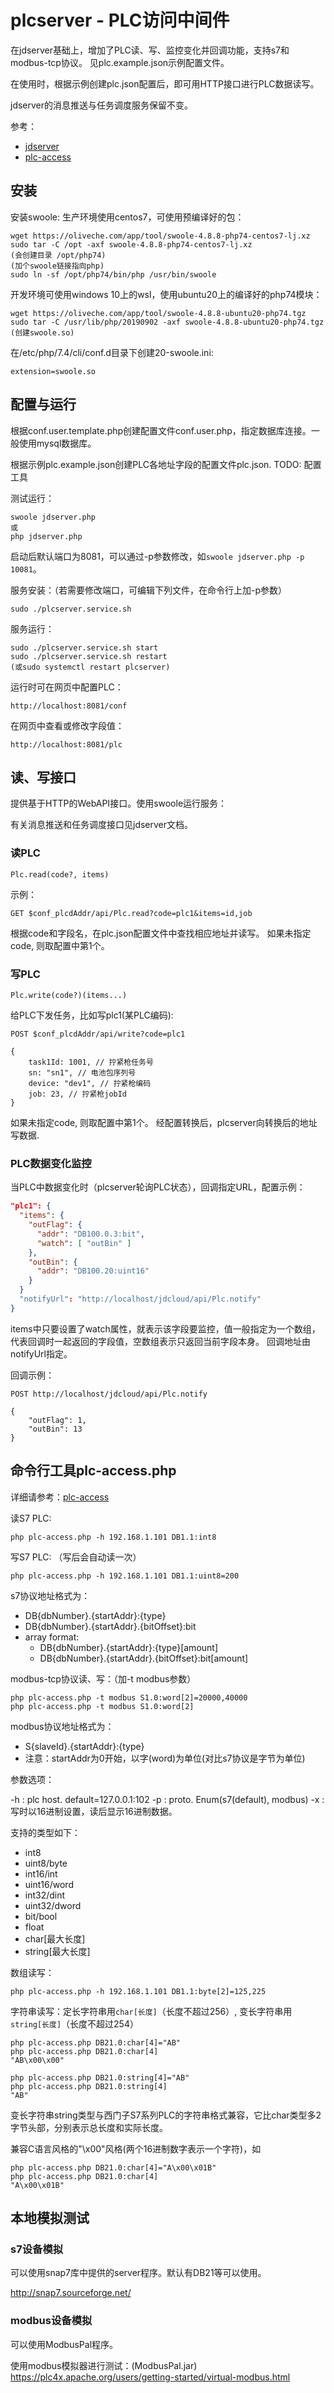 # plcserver - PLC访问中间件

在jdserver基础上，增加了PLC读、写、监控变化并回调功能，支持s7和modbus-tcp协议。
见plc.example.json示例配置文件。

在使用时，根据示例创建plc.json配置后，即可用HTTP接口进行PLC数据读写。

jdserver的消息推送与任务调度服务保留不变。

参考：

- [jdserver](README.jdsever.md)
- [plc-access](README.plc-access.md)

## 安装

安装swoole: 
生产环境使用centos7，可使用预编译好的包：

	wget https://oliveche.com/app/tool/swoole-4.8.8-php74-centos7-lj.xz
	sudo tar -C /opt -axf swoole-4.8.8-php74-centos7-lj.xz
	(会创建目录 /opt/php74)
	(加个swoole链接指向php)
	sudo ln -sf /opt/php74/bin/php /usr/bin/swoole

开发环境可使用windows 10上的wsl，使用ubuntu20上的编译好的php74模块：

	wget https://oliveche.com/app/tool/swoole-4.8.8-ubuntu20-php74.tgz
	sudo tar -C /usr/lib/php/20190902 -axf swoole-4.8.8-ubuntu20-php74.tgz
	(创建swoole.so)

在/etc/php/7.4/cli/conf.d目录下创建20-swoole.ini:

	extension=swoole.so

## 配置与运行

根据conf.user.template.php创建配置文件conf.user.php，指定数据库连接。一般使用mysql数据库。

根据示例plc.example.json创建PLC各地址字段的配置文件plc.json.
TODO: 配置工具

测试运行：

	swoole jdserver.php
	或
	php jdserver.php

启动后默认端口为8081，可以通过-p参数修改，如`swoole jdserver.php -p 10081`。

服务安装：（若需要修改端口，可编辑下列文件，在命令行上加-p参数）

	sudo ./plcserver.service.sh

服务运行：

	sudo ./plcserver.service.sh start
	sudo ./plcserver.service.sh restart
	(或sudo systemctl restart plcserver)

运行时可在网页中配置PLC：

	http://localhost:8081/conf

在网页中查看或修改字段值：

	http://localhost:8081/plc

## 读、写接口

提供基于HTTP的WebAPI接口。使用swoole运行服务：

有关消息推送和任务调度接口见jdserver文档。

### 读PLC

	Plc.read(code?, items)

示例：

	GET $conf_plcdAddr/api/Plc.read?code=plc1&items=id,job

根据code和字段名，在plc.json配置文件中查找相应地址并读写。
如果未指定code, 则取配置中第1个。

### 写PLC

	Plc.write(code?)(items...)

给PLC下发任务，比如写plc1(某PLC编码):

```http
POST $conf_plcdAddr/api/write?code=plc1

{
    task1Id: 1001, // 拧紧枪任务号
    sn: "sn1", // 电池包序列号
    device: "dev1", // 拧紧枪编码
    job: 23, // 拧紧枪jobId
}
```

如果未指定code, 则取配置中第1个。
经配置转换后，plcserver向转换后的地址写数据. 

### PLC数据变化监控

当PLC中数据变化时（plcserver轮询PLC状态），回调指定URL，配置示例：

```json
"plc1": {
  "items": {
    "outFlag": {
      "addr": "DB100.0.3:bit",
      "watch": [ "outBin" ]
    },
    "outBin": {
      "addr": "DB100.20:uint16"
    }
  }
  "notifyUrl": "http://localhost/jdcloud/api/Plc.notify"
}
```

items中只要设置了watch属性，就表示该字段要监控，值一般指定为一个数组，代表回调时一起返回的字段值，空数组表示只返回当前字段本身。
回调地址由notifyUrl指定。

回调示例：

```http
POST http://localhost/jdcloud/api/Plc.notify

{
	"outFlag": 1,
	"outBin": 13
}
```

## 命令行工具plc-access.php

详细请参考：[plc-access](README.plc-access.md)

读S7 PLC:

	php plc-access.php -h 192.168.1.101 DB1.1:int8

写S7 PLC: （写后会自动读一次）

	php plc-access.php -h 192.168.1.101 DB1.1:uint8=200

s7协议地址格式为：

- DB{dbNumber}.{startAddr}:{type}
- DB{dbNumber}.{startAddr}.{bitOffset}:bit
- array format:
  - DB{dbNumber}.{startAddr}:{type}[amount]
  - DB{dbNumber}.{startAddr}.{bitOffset}:bit[amount]

modbus-tcp协议读、写：（加-t modbus参数）

	php plc-access.php -t modbus S1.0:word[2]=20000,40000
	php plc-access.php -t modbus S1.0:word[2]

modbus协议地址格式为：

- S{slaveId}.{startAddr}:{type}
- 注意：startAddr为0开始，以字(word)为单位(对比s7协议是字节为单位)

参数选项：

-h : plc host. default=127.0.0.1:102
-p : proto. Enum(s7(default), modbus)
-x : 写时以16进制设置，读后显示16进制数据。

支持的类型如下：

- int8
- uint8/byte
- int16/int
- uint16/word
- int32/dint
- uint32/dword
- bit/bool
- float
- char[最大长度]
- string[最大长度]

数组读写：

	php plc-access.php -h 192.168.1.101 DB1.1:byte[2]=125,225

字符串读写：定长字符串用`char[长度]`（长度不超过256）, 变长字符串用`string[长度]`（长度不超过254）

	php plc-access.php DB21.0:char[4]="AB"
	php plc-access.php DB21.0:char[4]
	"AB\x00\x00"

	php plc-access.php DB21.0:string[4]="AB"
	php plc-access.php DB21.0:string[4]
	"AB"

变长字符串string类型与西门子S7系列PLC的字符串格式兼容，它比char类型多2字节头部，分别表示总长度和实际长度。

兼容C语言风格的"\x00"风格(两个16进制数字表示一个字符)，如

	php plc-access.php DB21.0:char[4]="A\x00\x01B"
	php plc-access.php DB21.0:char[4]
	"A\x00\x01B"

## 本地模拟测试

### s7设备模拟

可以使用snap7库中提供的server程序。默认有DB21等可以使用。

http://snap7.sourceforge.net/

### modbus设备模拟

可以使用ModbusPal程序。

使用modbus模拟器进行测试：(ModbusPal.jar)
https://plc4x.apache.org/users/getting-started/virtual-modbus.html


